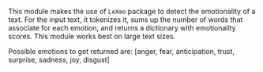 This module makes the use of `LeXmo` package to detect the emotionality of a text. For the input text, it tokenizes it, sums up the number of words that associate for each emotion, and returns a dictionary with emotionality scores. This module works best on large text sizes.

Possible emotions to get returned are: [anger, fear, anticipation, trust, surprise, sadness, joy, disgust]